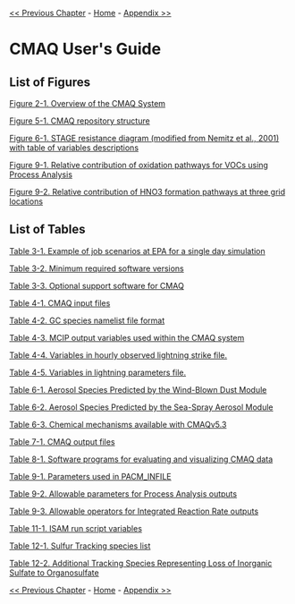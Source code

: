 <!-- BEGIN COMMENT -->

[<< Previous Chapter](CMAQ_UG_ch12_sulfur_tracking.md) - [Home](README.md) - [Appendix >>](CMAQ_UG_appendixA_model_options.md/...)

<!-- END COMMENT -->

# CMAQ User's Guide

## List of Figures

[Figure 2-1. Overview of the CMAQ System](CMAQ_UG_ch02_program_structure.md#Figure2-1)

[Figure 5-1. CMAQ repository structure](CMAQ_UG_ch05_running_a_simulation.md#Figure5-1) 

[Figure 6-1. STAGE resistance diagram (modified from Nemitz et al., 2001) with table of variables descriptions](CMAQ_UG_ch06_model_configuration_options.md#Figure6-1)

[Figure 9-1. Relative contribution of oxidation pathways for VOCs using Process Analysis](CMAQ_UG_ch09_process_analysis.md#Figure9-1) 

[Figure 9-2. Relative contribution of HNO3 formation pathways at three grid locations](CMAQ_UG_ch09_process_analysis.md#Figure9-2) 

## List of Tables

[Table 3-1. Example of job scenarios at EPA for a single day simulation](CMAQ_UG_ch03_preparing_compute_environment.md#Table3-1)

[Table 3-2. Minimum required software versions](CMAQ_UG_ch03_preparing_compute_environment.md#Table3-2)

[Table 3-3. Optional support software for CMAQ](CMAQ_UG_ch03_preparing_compute_environment.md#Table3-3)

[Table 4-1. CMAQ input files](CMAQ_UG_ch04_model_inputs.md#Table4-1)  

[Table 4-2. GC species namelist file format](CMAQ_UG_ch04_model_inputs.md#Table4-2) 

[Table 4-3. MCIP output variables used within the CMAQ system](CMAQ_UG_ch04_model_inputs.md#Table4-3) 

[Table 4-4. Variables in hourly observed lightning strike file.](CMAQ_UG_ch04_model_inputs.md#Table4-4) 

[Table 4-5. Variables in lightning parameters file.](CMAQ_UG_ch04_model_inputs.md#Table4-5) 

[Table 6-1. Aerosol Species Predicted by the Wind-Blown Dust Module](CMAQ_UG_ch06_model_configuration_options.md#Table6-1)

[Table 6-2. Aerosol Species Predicted by the Sea-Spray Aerosol Module](CMAQ_UG_ch06_model_configuration_options.md#Table6-2)

[Table 6-3. Chemical mechanisms available with CMAQv5.3](CMAQ_UG_ch06_model_configuration_options.md#Table6-3)

[Table 7-1. CMAQ output files](CMAQ_UG_ch07_model_outputs.md#Table7-1)

[Table 8-1. Software programs for evaluating and visualizing CMAQ data](CMAQ_UG_ch08_analysis_tools.md#Table8-1)

[Table 9-1. Parameters used in PACM_INFILE](CMAQ_UG_ch09_process_analysis.md#Table9-1)

[Table 9-2. Allowable parameters for Process Analysis outputs](CMAQ_UG_ch09_process_analysis.md#Table9-2)

[Table 9-3. Allowable operators for Integrated Reaction Rate outputs](CMAQ_UG_ch09_process_analysis.md#Table9-3)

[Table 11-1. ISAM run script variables](CMAQ_UG_ch11_ISAM.md#Table11-1)

[Table 12-1. Sulfur Tracking species list](CMAQ_UG_ch12_sulfur_tracking.md#Table12-1)

[Table 12-2.  Additional Tracking Species Representing Loss of Inorganic Sulfate to Organosulfate](CMAQ_UG_ch12_sulfur_tracking.md#Table12-2)



<!-- BEGIN COMMENT -->

[<< Previous Chapter](CMAQ_UG_ch12_sulfur_tracking.md) - [Home](README.md) - [Appendix >>](CMAQ_UG_appendixA_model_options.md/...)

<!-- END COMMENT -->
